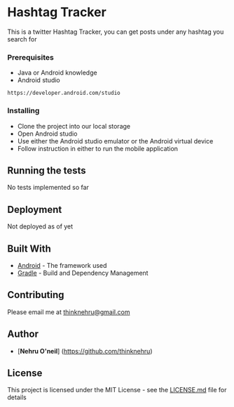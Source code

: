 # Hashtag Tracker

This is a twitter Hashtag Tracker, you can get posts under any hashtag you search for

### Prerequisites

* Java or Android knowledge
* Android studio

```
https://developer.android.com/studio
```

### Installing

* Clone the project into our local storage
* Open Android studio
* Use either the Android studio emulator or the Android virtual device
* Follow instruction in either to run the mobile application


## Running the tests

No tests implemented so far

## Deployment

Not deployed as of yet

## Built With

* [Android](https://developer.android.com/) - The framework used
* [Gradle](https://gradle.org/) - Build and Dependency Management

## Contributing

Please email me at thinknehru@gmail.com

## Author

* [**Nehru O'neil**] (https://github.com/thinknehru)


## License

This project is licensed under the MIT License - see the [LICENSE.md](LICENSE.md) file for details
